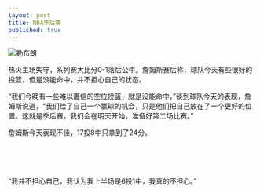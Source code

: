 ```yaml
---
layout: post
title: NBA季后赛
published: true
---
```


![勒布朗](http://c1.hoopchina.com.cn/uploads/star/event/images/130507/bmiddle-410cd46f3bd45bdbb8157cd6aa0caf7f1b0143fd.jpg)


热火主场失守，系列赛大比分0-1落后公牛。詹姆斯赛后称，球队今天有些很好的投篮，但是没能命中，并不担心自己的状态。

“我们今晚有一些难以置信的空位投篮，就是没能命中，”谈到球队今天的表现，詹姆斯说道，“我们给了自己一个赢球的机会，只是他们把自己放在了一个更好的位置。这就是季后赛，我们会在明天开始，准备好第二场比赛。”

詹姆斯今天表现不佳，17投8中只拿到了24分。

<br />

<br />

<br />

“我并不担心自己，我认为我上半场是6投1中，我真的不担心。”